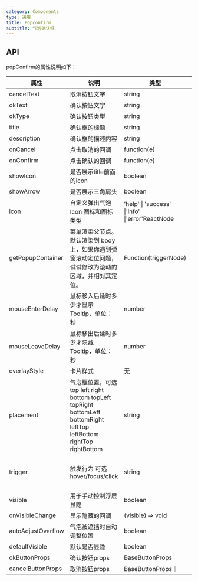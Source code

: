 ```yaml
---
category: Components
type: 通用
title: Popconfirm
subtitle: 气泡确认框
---
```




## API



popConfirm的属性说明如下：

| 属性 | 说明 | 类型 | 默认值 |  |
| --- | --- | --- | --- | --- |
| cancelText | 取消按钮文字 | string | 取消 |  |
| okText | 确认按钮文字 | string | 确定 |  |
| okType | 确认按钮类型  | string | primary |  |
| title  | 确认框的标题 | string| ReactNode| 无 |
| description  | 确认框的描述内容 | string| ReactNode| 无 |
| onCancel | 点击取消的回调 | function(e) | 无 |  |
| onConfirm | 点击确认的回调 | function(e)| 无 |  |
| showIcon | 是否展示title前面的icon | boolean| false |  |
| showArrow | 是否展示三角肩头 | boolean| true |  |
| icon | 自定义弹出气泡 Icon 图标和图标类型 | 'help' \| 'success' \|'info' \|'error'ReactNode | 'info' |  |
| getPopupContainer | 菜单渲染父节点。默认渲染到 body 上，如果你遇到弹窗滚动定位问题，试试修改为滚动的区域，并相对其定位。 | Function(triggerNode)  | () => document.body  |
| mouseEnterDelay | 鼠标移入后延时多少才显示 Tooltip，单位：秒 | number | - |  |
| mouseLeaveDelay | 鼠标移出后延时多少才隐藏 Tooltip，单位：秒 | number | - |  |
| overlayStyle | 卡片样式 | 无 | - |  |
| placement | 气泡框位置，可选 top left right bottom topLeft topRight bottomLeft bottomRight leftTop leftBottom rightTop rightBottom  | string | top |  |
|trigger | 触发行为 可选 hover/focus/click| string | popconfirm 默认'click' popOver默认 ‘hover'  | |
|visible | 用于手动控制浮层显隐 |  boolean | false| |
|onVisibleChange| 显示隐藏的回调| (visible) => void| 无 | |
|autoAdjustOverflow|气泡被遮挡时自动调整位置| boolean| true| |
|defaultVisible|默认是否显隐|boolean|false| |
|okButtonProps|确认按钮props|BaseButtonProps||
|cancelButtonProps|取消按钮props|BaseButtonProps｜|
